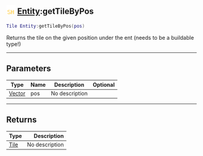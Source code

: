 ## <img src="../../.gitbook/assets/shared.png" width="24" height=24 /> [Entity](https://iaswiki.rawr.dev/readme/entity):getTileByPos

```lua
Tile Entity:getTileByPos(pos)
```

Returns the tile on the given position under the ent (needs to be a buildable type!)

------
## Parameters

| Type   | Name | Description | Optional |
| ------ | ---- | ----------- | -------: |
| [Vector](https://iaswiki.rawr.dev/readme/vector) | pos | No description |  |


------
## Returns

| Type   | Description |
| ------ | ----------: |
| [Tile](https://iaswiki.rawr.dev/readme/tile) | No description |

